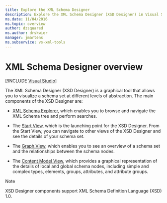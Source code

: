 ```yaml
---
title: Explore the XML Schema Designer
description: Explore the XML Schema Designer (XSD Designer) in Visual Studio, a graphical tool that allows you to visualize a schema set at different levels of abstraction.
ms.date: 11/04/2016
ms.topic: overview
author: dzsquared
ms.author: drskwier
manager: jmartens
ms.subservice: vs-xml-tools
---
```

# XML Schema Designer overview

 [!INCLUDE [Visual Studio](~/includes/applies-to-version/vs-windows-only.md)]

The XML Schema Designer (XSD Designer) is a graphical tool that allows you to visualize a schema set at different levels of abstraction. The main components of the XSD Designer are:

- [XML Schema Explorer](../xml-tools/xml-schema-explorer.md), which enables you to browse and navigate the XML Schema tree and perform searches.

- The [Start View](../xml-tools/start-view.md), which is the launching point for the XSD Designer. From the Start View, you can navigate to other views of the XSD Designer and see the details of your schema set.

- The [Graph View](../xml-tools/graph-view.md), which enables you to see an overview of a schema set and the relationships between the schema nodes.

- The [Content Model View](../xml-tools/content-model-view.md), which provides a graphical representation of the details of local and global schema nodes, including simple and complex types, elements, groups, attributes, and attribute groups.

> [!NOTE]
> XSD Designer components support XML Schema Definition Language (XSD) 1.0.